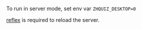 To run in server mode, set env var `ZHQUIZ_DESKTOP=0`

[reflex](https://github.com/cespare/reflex) is required to reload the server.
